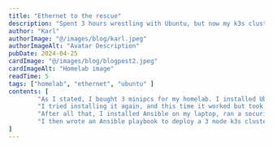 ```yaml
---
title: "Ethernet to the rescue"
description: "Spent 3 hours wrestling with Ubuntu, but now my k3s cluster is live and kicking"
author: "Karl"
authorImage: "@/images/blog/karl.jpeg"
authorImageAlt: "Avatar Description"
pubDate: 2024-04-25
cardImage: "@/images/blog/blogpost2.jpeg"
cardImageAlt: "Homelab image"
readTime: 5
tags: ["homelab", "ethernet", "ubuntu" ]
contents: [
        "As I stated, I bought 3 minipcs for my homelab. I installed Ubuntu 24.04 (beta) on the first 2 no problem. Setup ssh via keypair shortly after, and then I opened the third minipc and tried installing Ubuntu. 3 hours later, it still wasn't installed. I went to bed, and the next morning I woke up to an \"installation failed\" error.",
        "I tried installing it again, and this time it worked but took almost 3 hours. I then ran a speedtest after it installed and found out why it took so long: less than 1 Mbps download speed. The other 2 servers are running at 200 mbps, which is expected with my low tier Verizon FIOS plan. I was about to return the box, then I realized why not plug in ethernet? I got 300 mbps download speed and I was good to go. The nerds on discord urged me to just return it to Amazon since the wifi driver is cooked, but I'm going to keep it.",
        "After all that, I installed Ansible on my laptop, ran a security playbook (https://github.com/karlazzampersonal/ansible-security) that does things like change the SSH port and turn auto updates on. Even though these are private IP addresses and noone can attempt to port scan.",
        "I then wrote an Ansible playbook to deploy a 3 node k3s cluster (lightweight kubernetes cluster) as it's just a single binary. Here is the code for that (https://github.com/karlazzampersonal/ansible-k3s). It has a playbook to create a cluster and also destroy the cluster. I made them all control nodes so that its HA (highly available). Next up, I'm going to tinker with it so I can add an external load balancer, swap the ingress controller to ngxinx, and do a few other fun things.",
]
---
```

